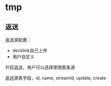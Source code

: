 # tmp



## 返送



返送源配置：

- decklink自己上传
- 用户自定义

开启返送，用户可以选择使用那条源



返送源表字段，id, name, streamId, update, create

